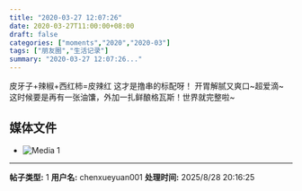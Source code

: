 ```yaml
---
title: "2020-03-27 12:07:26"
date: 2020-03-27T11:00:00+08:00
draft: false
categories: ["moments","2020","2020-03"]
tags: ["朋友圈","生活记录"]
summary: "2020-03-27 12:07:26..."
---
```


皮牙子+辣椒+西红柿=皮辣红
这才是撸串的标配呀！
开胃解腻又爽口~超爱滴~
这时候要是再有一张油馕，外加一扎鲜酿格瓦斯！世界就完整啦~

## 媒体文件

- ![Media 1](/Moments/photos/2020-03-27/202003271207260.jpg)

---

**帖子类型:** 1
**用户名:** chenxueyuan001
**处理时间:** 2025/8/28 20:16:25
